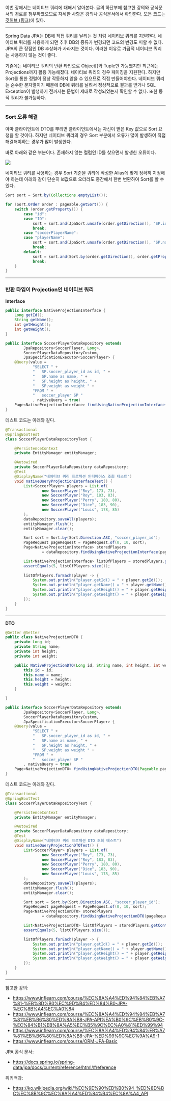이번 장에서는 네이티브 쿼리에 대해서 알아본다.
글의 하단부에 참고한 강의와 공식문서의 경로를 첨부하였으므로 자세한 사항은 강의나 공식문서에서 확인한다.
모든 코드는 [깃허브 (링크)](https://github.com/roy-zz/data-jpa)에 있다.

---

Spring Data JPA는 DB에 직접 쿼리를 날리는 것 처럼 네이티브 쿼리를 지원한다.
네이티브 쿼리를 사용하게 되면 추후 DB의 종류가 변경되면 코드의 변경도 피할 수 없다.
JPA의 큰 장점인 DB 추상화가 사라지는 것이다.
이러한 이유로 가급적 네이티브 쿼리는 사용하지 않는 것이 좋다.

기존에는 네이티브 쿼리의 반환 타입으로 Object[]와 Tuple만 가능했지만 최근에는 Projections까지 활용 가능해졌다.
네이티브 쿼리의 경우 페이징을 지원한다. 
하지만 Sort를 통한 정렬이 정상 작동하지 않을 수 있으므로 직접 만들어야한다.
네이티브 쿼리는 순수한 문자열이기 때문에 DB에 쿼리를 날려서 정상적으로 결과를 받거나 SQL Exception이 발생하기 전까지는 
문법이 제대로 작성되었는지 확인할 수 없다. 또한 동적 쿼리가 불가능하다.

---

### Sort 오류 해결

아마 클라이언트에 DTO를 뿌리면 클라이언트에서는 자신이 받은 Key 값으로 Sort 요청을 할 것이다.
하지만 네이티브 쿼리의 경우 Sort 부분에서 오류가 많이 발생하여 직접 해결해야하는 경우가 많이 발생한다.

바로 아래와 같은 부분이다.
존재하지 않는 컬럼인 ID를 찾으면서 발생한 오류이다.

![](image/sort-error-occur.png)

네이티브 쿼리를 사용하는 경우 Sort 기준을 쿼리에 작성한 Alias에 맞게 정확히 지정해야 하는데
아래와 같이 단순히 id값으로 오더라도 중간에서 한번 변환하여 Sort를 할 수 있다.

```java
Sort sort = Sort.by(Collections.emptyList());

for (Sort.Order order : pageable.getSort()) {
    switch (order.getProperty()) {
        case "id":
        case "ID":
            sort = sort.and(JpaSort.unsafe(order.getDirection(), "SP.id"));
            break;
        case "soccerPlayerName":
        case "playerName": 
            sort = sort.and(JpaSort.unsafe(order.getDirection(), "SP.name"));
            break;
        default:
            sort = sort.and(Sort.by(order.getDirection(), order.getProperty()));
            break;
    }
}
```

---

### 반환 타입이 Projection인 네이티브 쿼리

**Interface**

```java
public interface NativeProjectionInterface {
    Long getId();
    String getName();
    int getHeight();
    int getWeight();
}
```

```java
public interface SoccerPlayerDataRepository extends
        JpaRepository<SoccerPlayer, Long>,
        SoccerPlayerDataRepositoryCustom,
        JpaSpecificationExecutor<SoccerPlayer> {
    @Query(value =
            "SELECT " +
            "   SP.soccer_player_id as id, " +
            "   SP.name as name, " +
            "   SP.height as height, " +
            "   SP.weight as weight " +
            "FROM " +
            "   soccer_player SP "
            , nativeQuery = true)
    Page<NativeProjectionInterface> findUsingNativeProjectionInterface(Pageable pageable);
}
```

테스트 코드는 아래와 같다.

```java
@Transactional
@SpringBootTest
class SoccerPlayerDataRepositoryTest {

    @PersistenceContext
    private EntityManager entityManager;

    @Autowired
    private SoccerPlayerDataRepository dataRepository;
    @Test
    @DisplayName("네이티브 쿼리 프로젝션 인터페이스 조회 테스트")
    void nativeQueryProjectionInterfaceTest() {
        List<SoccerPlayer> players = List.of(
                new SoccerPlayer("Roy", 173, 73),
                new SoccerPlayer("Roy", 183, 83),
                new SoccerPlayer("Perry", 180, 80),
                new SoccerPlayer("Dice", 183, 90),
                new SoccerPlayer("Louis", 178, 85)
        );
        dataRepository.saveAll(players);
        entityManager.flush();
        entityManager.clear();

        Sort sort = Sort.by(Sort.Direction.ASC, "soccer_player_id");
        PageRequest pageRequest = PageRequest.of(0, 10, sort);
        Page<NativeProjectionInterface> storedPlayers
                = dataRepository.findUsingNativeProjectionInterface(pageRequest);

        List<NativeProjectionInterface> listOfPlayers = storedPlayers.getContent();
        assertEquals(5, listOfPlayers.size());
        
        listOfPlayers.forEach(player -> {
            System.out.println("player.getId() = " + player.getId());
            System.out.println("player.getName() = " + player.getName());
            System.out.println("player.getHeight() = " + player.getHeight());
            System.out.println("player.getWeight() = " + player.getWeight());
        });
    }
}
```

---

**DTO**

```java
@Getter @Setter
public class NativeProjectionDTO {
    private Long id;
    private String name;
    private int height;
    private int weight;

    public NativeProjectionDTO(Long id, String name, int height, int weight) {
        this.id = id;
        this.name = name;
        this.height = height;
        this.weight = weight;
    }

}
```

```java
public interface SoccerPlayerDataRepository extends
        JpaRepository<SoccerPlayer, Long>,
        SoccerPlayerDataRepositoryCustom,
        JpaSpecificationExecutor<SoccerPlayer> {
    @Query(value =
            "SELECT " +
            "   SP.soccer_player_id as id, " +
            "   SP.name as name, " +
            "   SP.height as height, " +
            "   SP.weight as weight " +
            "FROM " +
            "   soccer_player SP "
        , nativeQuery = true)
    Page<NativeProjectionDTO> findUsingNativeProjectionDTO(Pageable pageable);
}
```

테스트 코드는 아래와 같다.

```java
@Transactional
@SpringBootTest
class SoccerPlayerDataRepositoryTest {

    @PersistenceContext
    private EntityManager entityManager;

    @Autowired
    private SoccerPlayerDataRepository dataRepository;
    @Test
    @DisplayName("네이티브 쿼리 프로젝션 DTO 조회 테스트")
    void nativeQueryProjectionDTOTest() {
        List<SoccerPlayer> players = List.of(
                new SoccerPlayer("Roy", 173, 73),
                new SoccerPlayer("Roy", 183, 83),
                new SoccerPlayer("Perry", 180, 80),
                new SoccerPlayer("Dice", 183, 90),
                new SoccerPlayer("Louis", 178, 85)
        );
        dataRepository.saveAll(players);
        entityManager.flush();
        entityManager.clear();

        Sort sort = Sort.by(Sort.Direction.ASC, "soccer_player_id");
        PageRequest pageRequest = PageRequest.of(0, 10, sort);
        Page<NativeProjectionDTO> storedPlayers
                = dataRepository.findUsingNativeProjectionDTO(pageRequest);

        List<NativeProjectionDTO> listOfPlayers = storedPlayers.getContent();
        assertEquals(5, listOfPlayers.size());

        listOfPlayers.forEach(player -> {
            System.out.println("player.getId() = " + player.getId());
            System.out.println("player.getName() = " + player.getName());
            System.out.println("player.getHeight() = " + player.getHeight());
            System.out.println("player.getWeight() = " + player.getWeight());
        });
    }
}
```
---

참고한 강의:

- https://www.inflearn.com/course/%EC%8A%A4%ED%94%84%EB%A7%81-%EB%8D%B0%EC%9D%B4%ED%84%B0-JPA-%EC%8B%A4%EC%A0%84
- https://www.inflearn.com/course/%EC%8A%A4%ED%94%84%EB%A7%81%EB%B6%80%ED%8A%B8-JPA-API%EA%B0%9C%EB%B0%9C-%EC%84%B1%EB%8A%A5%EC%B5%9C%EC%A0%81%ED%99%94
- https://www.inflearn.com/course/%EC%8A%A4%ED%94%84%EB%A7%81%EB%B6%80%ED%8A%B8-JPA-%ED%99%9C%EC%9A%A9-1
- https://www.inflearn.com/course/ORM-JPA-Basic

JPA 공식 문서:

- https://docs.spring.io/spring-data/jpa/docs/current/reference/html/#reference

위키백과:

- https://ko.wikipedia.org/wiki/%EC%9E%90%EB%B0%94_%ED%8D%BC%EC%8B%9C%EC%8A%A4%ED%84%B4%EC%8A%A4_API
